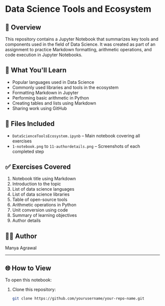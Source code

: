 # Data Science Tools and Ecosystem

## 📘 Overview
This repository contains a Jupyter Notebook that summarizes key tools and components used in the field of Data Science. It was created as part of an assignment to practice Markdown formatting, arithmetic operations, and code execution in Jupyter Notebooks.

## 🧠 What You'll Learn
- Popular languages used in Data Science
- Commonly used libraries and tools in the ecosystem
- Formatting Markdown in Jupyter
- Performing basic arithmetic in Python
- Creating tables and lists using Markdown
- Sharing work using GitHub

## 📂 Files Included
- `DataScienceToolsEcosystem.ipynb` – Main notebook covering all exercises
- `1-notebook.png` to `11-authordetails.png` – Screenshots of each completed step

## ✅ Exercises Covered
1. Notebook title using Markdown
2. Introduction to the topic
3. List of data science languages
4. List of data science libraries
5. Table of open-source tools
6. Arithmetic operations in Python
7. Unit conversion using code
8. Summary of learning objectives
9. Author details

## 🧑‍💻 Author
Manya Agrawal

---

## 🌐 How to View
To open this notebook:

1. Clone this repository:
   ```bash
   git clone https://github.com/yourusername/your-repo-name.git

